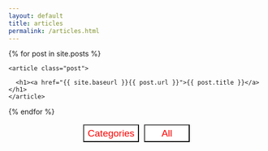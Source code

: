 ```yaml
---
layout: default
title: articles
permalink: /articles.html
---
```




<div id="ct" style="display:none">
{% for category in site.categories %}
  <h2>{{ category[0] }}</h2>
  <ul style="font-size: 23px;">
    {% for post in category[1] %}
      <li><a href="{{ post.url }}">{{ post.title }}</a></li>
    {% endfor %}
  </ul>
 
{% endfor %}
</div>



<div class="posts" id="pt">
  {% for post in site.posts %}
	
    <article class="post">

      <h1><a href="{{ site.baseurl }}{{ post.url }}">{{ post.title }}</a></h1>
    </article>
	
  {% endfor %}
</div>




<div style="text-align:center;">
	<p> 
	        <input type="button" style="background-color:white; color: red; width:110px; height:35px; font-size:19px; margin:3px;" value="Categories" onclick="cate()">
	        <input type="button" style="background-color:white; color: red; width:90px; height:35px; font-size:19px; margin:3px;" value="All" onclick="back()">
	</p>
</div>

